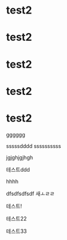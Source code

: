 # test2

# test2

# test2

# test2

# test2

gggggg

sssssdddd
ssssssssss

jgjghjgjhgh

테스트ddd

hhhh

dfsdfsdfsdf
새ㅗㄹㄹ


테스트!

테스트22

테스트33